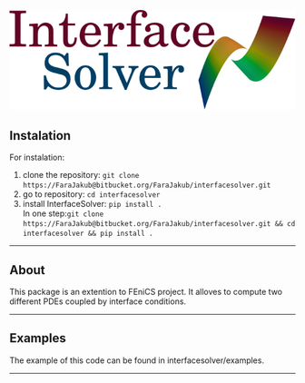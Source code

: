 ![](docs/pics/logo.png )

## Instalation

For instalation:

1. clone the repository: `git clone https://FaraJakub@bitbucket.org/FaraJakub/interfacesolver.git`
2. go to repository: `cd interfacesolver`
3. install InterfaceSolver: `pip install .`  
In one step:`git clone https://FaraJakub@bitbucket.org/FaraJakub/interfacesolver.git && cd interfacesolver && pip install .`  
---
## About
This package is an extention to FEniCS project. It alloves to compute two different PDEs coupled by interface conditions.

---
## Examples

The example of this code can be found in interfacesolver/examples.

---
##
